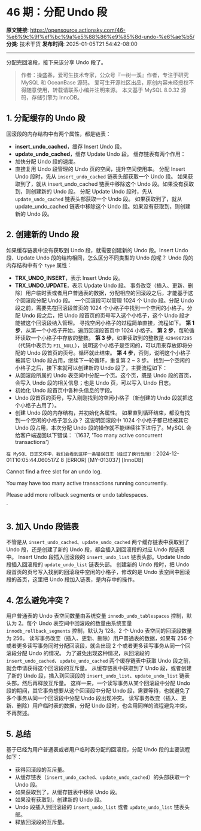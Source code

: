 # 46 期：分配 Undo 段

**原文链接**: https://opensource.actionsky.com/46-%e6%9c%9f%ef%bc%9a%e5%88%86%e9%85%8d-undo-%e6%ae%b5/
**分类**: 技术干货
**发布时间**: 2025-01-05T21:54:42-08:00

---

分配完回滚段，接下来该分享 Undo 段了。
> 作者：操盛春，爱可生技术专家，公众号『一树一溪』作者，专注于研究 MySQL 和 OceanBase 源码。
爱可生开源社区出品，原创内容未经授权不得随意使用，转载请联系小编并注明来源。
本文基于 MySQL 8.0.32 源码，存储引擎为 InnoDB。
## 1. 分配缓存的 Undo 段
回滚段的内存结构中有两个属性，都是链表：
- **insert_undo_cached**，缓存 Insert Undo 段。
- **update_undo_cached**，缓存 Update Undo 段。
缓存链表有两个作用：
- 加快分配 Undo 段的速度。
- 直接复用 Undo 段管理的 Undo 页的空间，提升空间使用率。
分配 Insert Undo 段时，先从 `insert_undo_cached` 链表头部获取一个 Undo 段。
如果获取到了，就从 insert_undo_cached 链表中移除这个 Undo 段。如果没有获取到，则创建新的 Undo 段。
分配 Update Undo 段时，先从 `update_undo_cached` 链表头部获取一个 Undo 段。
如果获取到了，就从 update_undo_cached 链表中移除这个 Undo 段。如果没有获取到，则创建新的 Undo 段。
## 2. 创建新的 Undo 段
如果缓存链表中没有获取到 Undo 段，就需要创建新的 Undo 段。Insert Undo 段、Update Undo 段的结构相同，怎么区分不同类型的 Undo 段呢？
Undo 段的内存结构中有个 `type` 属性：
- **TRX_UNDO_INSERT**，表示 Insert Undo 段。
- **TRX_UNDO_UPDATE**，表示 Update Undo 段。
事务改变（插入、更新、删除）用户临时表或者用户普通表的数据，分配相应的回滚段之后，才能基于这个回滚段分配 Undo 段。
一个回滚段可以管理 1024 个 Undo 段。分配 Undo 段之前，需要先在回滚段首页的 1024 个小格子中找到一个空闲的小格子。分配 Undo 段之后，把 Undo 段首页的页号写入这个小格子，这个 Undo 段才能被这个回滚段纳入管理。
寻找空闲小格子的过程简单直接，流程如下。
**第 1 步**，从第一个小格子开始，遍历回滚段首页中 1024 小格子。
**第 2 步**，每轮循环读取一个小格子中存放的整数。
**第 3 步**，如果读取到的整数是 `4294967295`（代码中表示为 `FIL_NULL`），说明这个小格子是空闲的，可以用来存放即将分配的 Undo 段首页的页号。循环就此结束。
**第 4 步**，否则，说明这个小格子被其它 Undo 段占用，继续下一轮循环，重复第 2 ~ 3 步。
找到一个空闲的小格子之后，接下来就可以创建新的 Undo 段了，主要流程如下：
- 从回滚段所属的 Undo 表空间中分配一个页。这个页，既是 Undo 段的首页，会写入 Undo 段的相关信息；也是 Undo 页，可以写入 Undo 日志。
- 初始化 Undo 段首页中各种头信息的字段。
- Undo 段首页的页号，写入刚刚找到的空闲小格子（新创建的 Undo 段就把这个小格子占用了）。
- 创建 Undo 段的内存结构，并初始化各属性。
如果直到循环结束，都没有找到一个空闲的小格子怎么办？
这说明回滚段中 1024 个小格子都已经被其它 Undo 段占用，本次分配 Undo 段的操作就不能继续往下进行了。MySQL 会给客户端返回以下错误：
`(1637, 'Too many active concurrent transactions')
`
在 MySQL 日志文件中，我们会看到这样一条错误日志（经过了换行处理）：
`2024-12-01T10:05:44.060517Z 8 [ERROR] [MY-013037] [InnoDB]
Cannot find a free slot for an undo log.
You may have too many active transactions running concurrently.
Please add more rollback segments or undo tablespaces.
`
## 3. 加入 Undo 段链表
不管是从 `insert_undo_cached`、`update_undo_cached` 两个缓存链表中获取到了 Undo 段，还是创建了新的 Undo 段，都会插入到回滚段的对应 Undo 段链表中。
Insert Undo 段插入回滚段的 `insert_undo_list` 链表头部。Update Undo 段插入回滚段的 `update_undo_list` 链表头部。
创建新的 Undo 段时，把 Undo 段首页的页号写入找到的回滚段中空闲的小格子，修改的是 Undo 表空间中回滚段的首页，这里把 Undo 段加入链表，是内存中的操作。
## 4. 怎么避免冲突？
用户普通表的 Undo 表空间数量由系统变量 `innodb_undo_tablespaces` 控制，默认为 2。每个 Undo 表空间中回滚段的数量由系统变量 `innodb_rollback_segments` 控制，默认为 128。2 个 Undo 表空间的回滚段数量为 256。
读写事务改变（插入、更新、删除）用户普通表的数据，如果有 256 个或者更多读写事务同时分配回滚段，就会出现 2 个或者更多读写事务从同一个回滚段分配 Undo 的情况。
为了避免出现这种情况，从回滚段的 `insert_undo_cached`、`update_undo_cached` 两个缓存链表中获取 Undo 段之前，就会申请获得这个回滚段的互斥量。
从缓存链表中获取到了 Undo 段，或者创建了新的 Undo 段，插入到回滚段的 `insert_undo_list`、`update_undo_list` 链表头部，然后再释放互斥量。
这样一来，一个读写事务从某个回滚段中分配 Undo 段的期间，其它事务想要从这个回滚段中分配 Undo 段，需要等待，也就避免了多个事务从同一个回滚段中分配 Undo 段出现冲突。
读写事务改变（插入、更新、删除）用户临时表的数据，分配 Undo 段时，也会用同样的流程避免冲突，不再赘述。
## 5. 总结
基于已经为用户普通表或者用户临时表分配的回滚段，分配 Undo 段的主要流程如下：
- 获得回滚段的互斥量。
- 从缓存链表（`insert_undo_cached`、`update_undo_cached`）的头部获取一个 Undo 段。
- 如果获取到了，从缓存链表中移除 Undo 段。
- 如果没有获取到，创建新的 Undo 段。
- Undo 段插入到回滚段的 `insert_undo_list` 或者 `update_undo_list` 链表头部。
- 释放回滚段的互斥量。